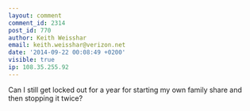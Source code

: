 ```yaml
---
layout: comment
comment_id: 2314
post_id: 770
author: Keith Weisshar
email: keith.weisshar@verizon.net
date: '2014-09-22 00:08:49 +0200'
visible: true
ip: 108.35.255.92
---
```

Can I still get locked out for a year for starting my own family share and then stopping it twice?
